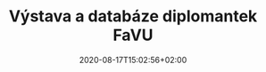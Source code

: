 ---
title: "Výstava a databáze diplomantek FaVU"
date: 2020-08-17T15:02:56+02:00
draft: false

shortTitle: "diplomantky.cz"
---